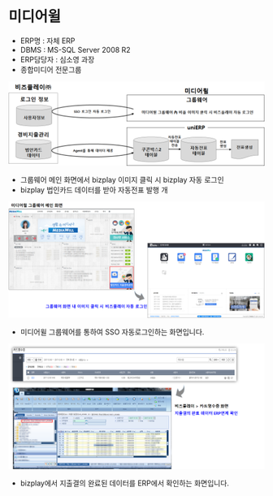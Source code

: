 # 미디어윌

 - ERP명 : 자체 ERP  
 - DBMS : MS-SQL Server 2008 R2  
 - ERP담당자 : 심소영 과장  
 - 종합미디어 전문그룹

![\[&#xADF8;&#xB9BC;1\] &#xAD6C;&#xC131;&#xB3C4;](../../../.gitbook/assets/image%20%28211%29.png)

 - 그룹웨어 메인 화면에서 bizplay 이미지 클릭 시 bizplay 자동 로그인  
 - bizplay 법인카드 데이터를 받아 자동전표 발행 개

![\[&#xADF8;&#xB9BC;2\] SSO &#xC790;&#xB3D9; &#xB85C;&#xADF8;&#xC778;](../../../.gitbook/assets/image%20%288%29.png)

 - 미디어윌 그룹웨어를 통하여 SSO 자동로그인하는 화면입니다.

![\[&#xADF8;&#xB9BC;3\] &#xC9C0;&#xCD9C;&#xACB0;&#xC758; &#xC644;&#xB8CC; &#xB370;&#xC774;&#xD130; ERP&#xC5F0;&#xACC4;](../../../.gitbook/assets/image%20%284%29.png)

 - bizplay에서 지출결의 완료된 데이터를 ERP에서 확인하는 화면입니다.

